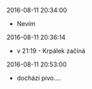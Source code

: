 2016-08-11 20:34:00
 - Nevím

2016-08-11 20:36:14
 - v 21:19 - Krpálek začíná

2016-08-11 20:53:00
 - docházi pivo....
